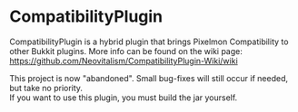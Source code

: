 # CompatibilityPlugin

CompatibilityPlugin is a hybrid plugin that brings Pixelmon Compatibility to other Bukkit plugins.
More info can be found on the wiki page: https://github.com/Neovitalism/CompatibilityPlugin-Wiki/wiki

This project is now "abandoned". Small bug-fixes will still occur if needed, but take no priority.  
If you want to use this plugin, you must build the jar yourself.
